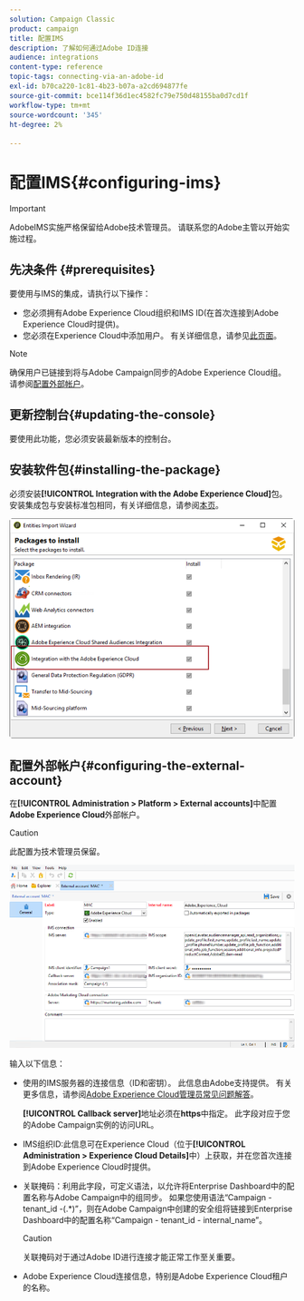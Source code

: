 ```yaml
---
solution: Campaign Classic
product: campaign
title: 配置IMS
description: 了解如何通过Adobe ID连接
audience: integrations
content-type: reference
topic-tags: connecting-via-an-adobe-id
exl-id: b70ca220-1c81-4b23-b07a-a2cd694877fe
source-git-commit: bce114f36d1ec4582fc79e750d48155ba0d7cd1f
workflow-type: tm+mt
source-wordcount: '345'
ht-degree: 2%

---
```


# 配置IMS{#configuring-ims}

>[!IMPORTANT]
>
>AdobeIMS实施严格保留给Adobe技术管理员。 请联系您的Adobe主管以开始实施过程。

## 先决条件 {#prerequisites}

要使用与IMS的集成，请执行以下操作：

* 您必须拥有Adobe Experience Cloud组织和IMS ID(在首次连接到Adobe Experience Cloud时提供)。
* 您必须在Experience Cloud中添加用户。 有关详细信息，请参见[此页面](https://experienceleague.adobe.com/docs/core-services/interface/manage-users-and-products/admin-getting-started.html)。

>[!NOTE]
>
>确保用户已链接到将与Adobe Campaign同步的Adobe Experience Cloud组。 请参阅[配置外部帐户](#configuring-the-external-account)。

## 更新控制台{#updating-the-console}

要使用此功能，您必须安装最新版本的控制台。

## 安装软件包{#installing-the-package}

必须安装&#x200B;**[!UICONTROL Integration with the Adobe Experience Cloud]**&#x200B;包。 安装集成包与安装标准包相同，有关详细信息，请参阅[本页](../../installation/using/installing-campaign-standard-packages.md)。

![](assets/ims_6.png)

## 配置外部帐户{#configuring-the-external-account}

在&#x200B;**[!UICONTROL Administration > Platform > External accounts]**&#x200B;中配置&#x200B;**Adobe Experience Cloud**&#x200B;外部帐户。

>[!CAUTION]
>
>此配置为技术管理员保留。

![](assets/ims_5.png)

输入以下信息：

* 使用的IMS服务器的连接信息（ID和密钥）。 此信息由Adobe支持提供。 有关更多信息，请参阅[Adobe Experience Cloud管理员常见问题解答](https://experienceleague.adobe.com/docs/core-services/interface/manage-users-and-products/faq.html)。

   **[!UICONTROL Callback server]**&#x200B;地址必须在&#x200B;**https**&#x200B;中指定。 此字段对应于您的Adobe Campaign实例的访问URL。

* IMS组织ID:此信息可在Experience Cloud（位于&#x200B;**[!UICONTROL Administration > Experience Cloud Details]**&#x200B;中）上获取，并在您首次连接到Adobe Experience Cloud时提供。
* 关联掩码：利用此字段，可定义语法，以允许将Enterprise Dashboard中的配置名称与Adobe Campaign中的组同步。 如果您使用语法“Campaign - tenant_id -(.*)”，则在Adobe Campaign中创建的安全组将链接到Enterprise Dashboard中的配置名称“Campaign - tenant_id - internal_name”。

   >[!CAUTION]
   >
   >关联掩码对于通过Adobe ID进行连接才能正常工作至关重要。

* Adobe Experience Cloud连接信息，特别是Adobe Experience Cloud租户的名称。
